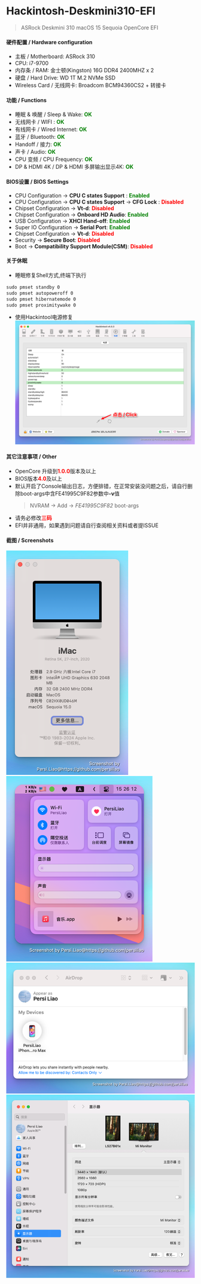 # Hackintosh-Deskmini310-EFI

> ASRock Deskmini 310 macOS 15 Sequoia OpenCore EFI

#### 硬件配置 / Hardware configuration

* 主板 / Motherboard: ASRock 310
* CPU: i7-9700
* 内存条 / RAM:  金士顿(Kingston) 16G DDR4 2400MHZ x 2
* 硬盘 / Hard Drive: WD 1T M.2 NVMe SSD
* Wireless Card / 无线网卡: Broadcom BCM94360CS2 + 转接卡

#### 功能 / Functions

* 睡眠 & 唤醒 / Sleep & Wake: <strong style="color:green">OK</strong>
* 无线网卡 / WIFI : <strong style="color:green">OK</strong>
* 有线网卡  / Wired Internet:  <strong style="color:green">OK</strong>
* 蓝牙 / Bluetooth:  <strong style="color:green">OK</strong>
* Handoff / 接力:  <strong style="color:green">OK</strong>
* 声卡 / Audio:  <strong style="color:green">OK</strong>
* CPU 变频 / CPU Frequency:  <strong style="color:green">OK</strong>
* DP & HDMI 4K / DP & HDMI 多屏输出显示4K:  <strong style="color:green">OK</strong>

#### BIOS设置 / BIOS Settings

* CPU Configuration -> **CPU C states Support** : <strong style="color:green">Enabled</strong>
* CPU Configuration -> **CPU C states Support** -> **CFG Lock** : <strong style="color:red">Disabled</strong>
* Chipset Configuration -> **Vt-d**: <strong style="color:red">Disabled</strong>
* Chipset Configuration -> **Onboard HD Audio**: <strong style="color:green">Enabled</strong>
* USB Configuration -> **XHCI Hand-off**: <strong style="color:green">Enabled</strong>
* Super IO Configuration -> **Serial Port**: <strong style="color:green">Enabled</strong>
* Chipset Configuration -> **Vt-d**: <strong style="color:red">Disabled</strong>
* Security -> **Secure Boot**: <strong style="color:red">Disabled</strong>
* Boot -> **Compatibility Support Module(CSM)**: <strong style="color:red">Disabled</strong>

#### 关于休眠

* 睡眠修复Shell方式,终端下执行
```shell
sudo pmset standby 0
sudo pmset autopoweroff 0
sudo pmset hibernatemode 0
sudo pmset proximitywake 0
```

* 使用Hackintool电源修复
![alt text](screenshots/sleep-fixed.png)

#### 其它注意事项 / Other

* OpenCore 升级到<strong style="color:red">1.0.0</strong>版本及以上
* BIOS版本<strong style="color:red">4.0</strong>及以上
* 默认开启了Console输出日志，方便排错，在正常安装没问题之后，请自行删除boot-args中含FE41995C9F82参数中<strong>-v</strong>值
    > NVRAM -> Add -> *FE41995C9F82* boot-args
* 请务必修改<strong style="color:red">三码</strong>
* EFI并非通用，如果遇到问题请自行查阅相关资料或者提ISSUE

#### 截图 / Screenshots
![系统信息](screenshots/system-info.png)
![网络信息](screenshots/network-info.png)
![Airdrop](screenshots/airdrop.png)
![DP&HDMI](screenshots/dp-hdmi.png)

